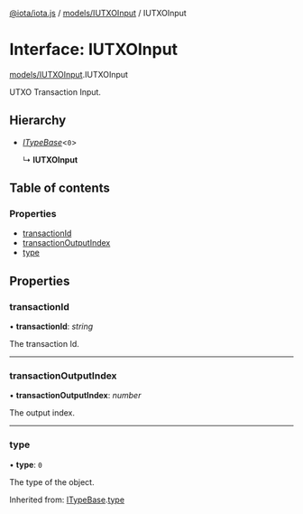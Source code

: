 [@iota/iota.js](../README.md) / [models/IUTXOInput](../modules/models_iutxoinput.md) / IUTXOInput

# Interface: IUTXOInput

[models/IUTXOInput](../modules/models_iutxoinput.md).IUTXOInput

UTXO Transaction Input.

## Hierarchy

* [*ITypeBase*](models_itypebase.itypebase.md)<``0``\>

  ↳ **IUTXOInput**

## Table of contents

### Properties

- [transactionId](models_iutxoinput.iutxoinput.md#transactionid)
- [transactionOutputIndex](models_iutxoinput.iutxoinput.md#transactionoutputindex)
- [type](models_iutxoinput.iutxoinput.md#type)

## Properties

### transactionId

• **transactionId**: *string*

The transaction Id.

___

### transactionOutputIndex

• **transactionOutputIndex**: *number*

The output index.

___

### type

• **type**: ``0``

The type of the object.

Inherited from: [ITypeBase](models_itypebase.itypebase.md).[type](models_itypebase.itypebase.md#type)
